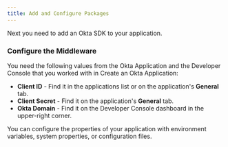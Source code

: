 ```yaml
---
title: Add and Configure Packages
---
```

Next you need to add an Okta SDK to your application.

<StackSelector snippet="addconfigpkg"/>

### Configure the Middleware

You need the following values from the Okta Application and the Developer Console that you worked with in <GuideLink link="../create-okta-application">Create an Okta Application</GuideLink>:

* **Client ID** - Find it in the applications list or on the application's **General** tab.
* **Client Secret** - Find it on the application's **General** tab.
* **Okta Domain** - Find it on the Developer Console dashboard in the upper-right corner. 

You can configure the properties of your application with environment variables, system properties, or configuration files. 

<StackSelector snippet="configmid"/>

<NextSectionLink/>
